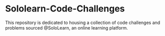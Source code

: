 # Sololearn-Code-Challenges
This repository is dedicated to housing a collection of code challenges and problems sourced @SoloLearn, an online learning platform. 
